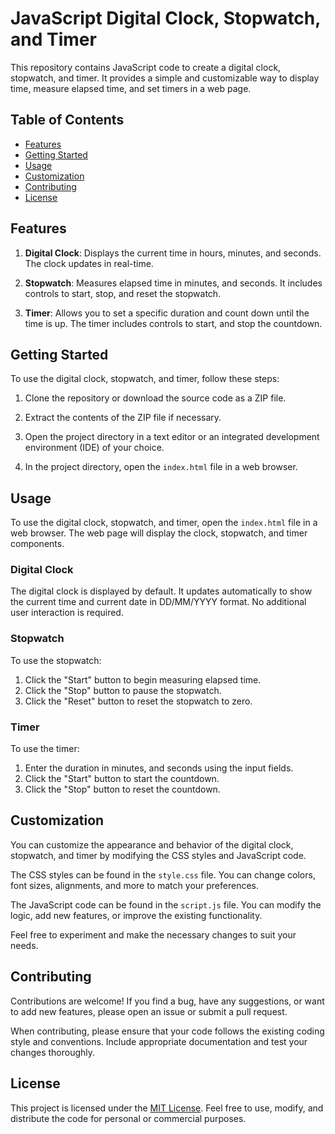 # JavaScript Digital Clock, Stopwatch, and Timer

This repository contains JavaScript code to create a digital clock, stopwatch, and timer. It provides a simple and customizable way to display time, measure elapsed time, and set timers in a web page.

## Table of Contents

- [Features](#features)
- [Getting Started](#getting-started)
- [Usage](#usage)
- [Customization](#customization)
- [Contributing](#contributing)
- [License](#license)

## Features

1. **Digital Clock**: Displays the current time in hours, minutes, and seconds. The clock updates in real-time.

2. **Stopwatch**: Measures elapsed time in minutes, and seconds. It includes controls to start, stop, and reset the stopwatch.

3. **Timer**: Allows you to set a specific duration and count down until the time is up. The timer includes controls to start, and stop the countdown.

## Getting Started

To use the digital clock, stopwatch, and timer, follow these steps:

1. Clone the repository or download the source code as a ZIP file.

2. Extract the contents of the ZIP file if necessary.

3. Open the project directory in a text editor or an integrated development environment (IDE) of your choice.

4. In the project directory, open the `index.html` file in a web browser.

## Usage

To use the digital clock, stopwatch, and timer, open the `index.html` file in a web browser. The web page will display the clock, stopwatch, and timer components.

### Digital Clock

The digital clock is displayed by default. It updates automatically to show the current time and current date in DD/MM/YYYY format. No additional user interaction is required.

### Stopwatch

To use the stopwatch:

1. Click the "Start" button to begin measuring elapsed time.
2. Click the "Stop" button to pause the stopwatch.
3. Click the "Reset" button to reset the stopwatch to zero.

### Timer

To use the timer:

1. Enter the duration in minutes, and seconds using the input fields.
2. Click the "Start" button to start the countdown.
3. Click the "Stop" button to reset the countdown.

## Customization

You can customize the appearance and behavior of the digital clock, stopwatch, and timer by modifying the CSS styles and JavaScript code.

The CSS styles can be found in the `style.css` file. You can change colors, font sizes, alignments, and more to match your preferences.

The JavaScript code can be found in the `script.js` file. You can modify the logic, add new features, or improve the existing functionality.

Feel free to experiment and make the necessary changes to suit your needs.

## Contributing

Contributions are welcome! If you find a bug, have any suggestions, or want to add new features, please open an issue or submit a pull request.

When contributing, please ensure that your code follows the existing coding style and conventions. Include appropriate documentation and test your changes thoroughly.

## License

This project is licensed under the [MIT License](LICENSE). Feel free to use, modify, and distribute the code for personal or commercial purposes.
